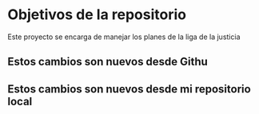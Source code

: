 # Objetivos de la repositorio

Este proyecto se encarga de manejar los planes de la liga de la justicia

## Estos cambios son nuevos desde Githu
## Estos cambios son nuevos desde mi repositorio local
